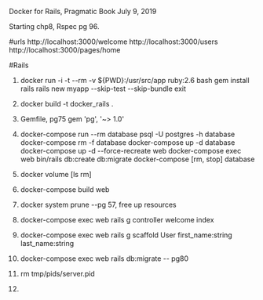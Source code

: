 Docker for Rails, Pragmatic Book
July 9, 2019

Starting chp8, Rspec 
pg 96.

#urls
http://localhost:3000/welcome
http://localhost:3000/users
http://localhost:3000/pages/home

#Rails
1. docker run -i -t --rm -v ${PWD}:/usr/src/app ruby:2.6 bash
   gem install rails
   rails new myapp --skip-test --skip-bundle
   exit
2. docker build -t docker_rails .

3. Gemfile, pg75 
    gem 'pg', '~> 1.0'
    
4. docker-compose run --rm database psql -U postgres -h database
   docker-compose rm -f database
   docker-compose up -d database
   docker-compose up -d --force-recreate web
   docker-compose exec web bin/rails db:create db:migrate
   docker-compose [rm, stop] database
   
5. docker volume [ls rm]
6. docker-compose build web
7. docker system prune    --pg 57, free up resources
8. docker-compose exec web rails g controller welcome index
9. docker-compose exec web rails g scaffold User first_name:string last_name:string
10. docker-compose exec web rails db:migrate    -- pg80
11. rm tmp/pids/server.pid
12.